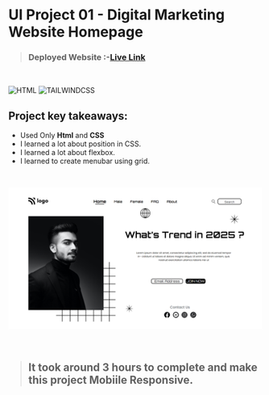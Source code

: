 # UI Project 01 - Digital Marketing Website Homepage

> ### **Deployed Website** :-[Live Link](https://ui-project-01.netlify.app/)
<br>

![HTML](https://img.shields.io/badge/Html-5-E34F26?style=for-the-badge&logo=HTML5)
![TAILWINDCSS](https://img.shields.io/badge/Css-3-06B6D4?style=for-the-badge&logo=css3)

## Project key takeaways:

  - Used Only **Html** and **CSS**
  - I learned a lot about position in CSS.
  - I learned a lot about flexbox.
  - I learned to create menubar using grid.

  <br>

![Project-Image](image-01.png)

<br>

> ## It took around 3 hours to complete and make this project **Mobiile** Responsive.
